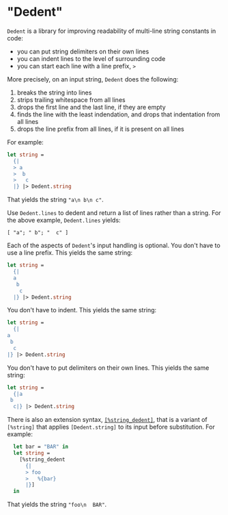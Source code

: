 "Dedent"
========

`Dedent` is a library for improving readability of multi-line string
constants in code:

  - you can put string delimiters on their own lines
  - you can indent lines to the level of surrounding code
  - you can start each line with a line prefix, `> `

More precisely, on an input string, `Dedent` does the following:

  1. breaks the string into lines
  2. strips trailing whitespace from all lines
  3. drops the first line and the last line, if they are empty
  4. finds the line with the least indendation, and drops that indentation from all lines
  5. drops the line prefix from all lines, if it is present on all lines

For example:

```ocaml
let string =
  {|
  > a
  >  b
  >   c
  |} |> Dedent.string
```

That yields the string `"a\n b\n c"`.

Use `Dedent.lines` to dedent and return a list of lines rather than a
string.  For the above example, `Dedent.lines` yields:

    [ "a"; " b"; "  c" ]

Each of the aspects of `Dedent`'s input handling is optional.  You
don't have to use a line prefix.  This yields the same string:

```ocaml
let string =
  {|
  a
   b
    c
  |} |> Dedent.string
```

You don't have to indent.  This yields the same string:

```ocaml
let string =
  {|
a
 b
  c
|} |> Dedent.string
```

You don't have to put delimiters on their own lines.  This yields the
same string:

```ocaml
let string =
  {|a
 b
  c|} |> Dedent.string
```

There is also an extension syntax,
[`[%string_dedent]`](../../ppx/ppx_string_dedent/README.md), that is a
variant of `[%string]` that applies `[Dedent.string]` to its input
before substitution.  For example:

```ocaml
  let bar = "BAR" in
  let string =
    [%string_dedent
      {|
      > foo
      >   %{bar}
      |}]
  in
```

That yields the string `"foo\n  BAR"`.

